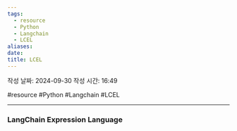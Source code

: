 ```yaml
---
tags:
  - resource
  - Python
  - Langchain
  - LCEL
aliases: 
date: 
title: LCEL
---
```


작성 날짜: 2024-09-30
작성 시간: 16:49

#resource #Python #Langchain #LCEL 

---

### LangChain Expression Language